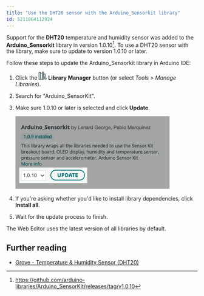 ```yaml
---
title: "Use the DHT20 sensor with the Arduino_Sensorkit library"
id: 5211864112924
---
```


Support for the **DHT20** temperature and humidity sensor was added to the **Arduino_Sensorkit** library in version 1.0.10[^1]. To use a DHT20 sensor with the library, make sure to update to version 1.0.10 or later.

[^1]: <https://github.com/arduino-libraries/Arduino_SensorKit/releases/tag/v1.0.10>

Follow these steps to update the Arduino_Sensorkit library in Arduino IDE:

1. Click the ![Library Manager icon](img/symbol_library.png) **Library Manager** button (or select _Tools > Manage Libraries_).

2. Search for "Arduino_SensorKit".

3. Make sure 1.0.10 or later is selected and click **Update**.

   ![Updating the Arduino_SensorKit library in the Library Manager](img/update-sensorkit-library.png)

4. If you're asking whether you'd like to install library dependencies, click **Install all**.

5. Wait for the update process to finish.

The Web Editor uses the latest version of all libraries by default.

## Further reading

* [Grove - Temperature & Humidity Sensor (DHT20)](https://wiki.seeedstudio.com/Grove-Temperature-Humidity-Sensor-DH20/)
